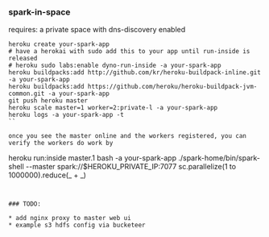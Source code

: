 ### spark-in-space

requires: a private space with dns-discovery enabled

```
heroku create your-spark-app
# have a herokai with sudo add this to your app until run-inside is released
# heroku sudo labs:enable dyno-run-inside -a your-spark-app
heroku buildpacks:add http://github.com/kr/heroku-buildpack-inline.git -a your-spark-app
heroku buildpacks:add https://github.com/heroku/heroku-buildpack-jvm-common.git -a your-spark-app
git push heroku master
heroku scale master=1 worker=2:private-l -a your-spark-app
heroku logs -a your-spark-app -t
``

once you see the master online and the workers registered, you can verify the workers do work by

```
heroku run:inside master.1 bash -a your-spark-app
./spark-home/bin/spark-shell --master spark://$HEROKU_PRIVATE_IP:7077
sc.parallelize(1 to 1000000).reduce(_ + _)
```


### TODO:

* add nginx proxy to master web ui
* example s3 hdfs config via bucketeer